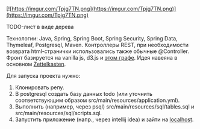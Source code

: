 [![https://imgur.com/Tpjg7TN.png](https://imgur.com/Tpjg7TN.png)](https://imgur.com/Tpjg7TN.png)

TODO-лист в виде дерева

Технологии:
Java, Spring, Spring Boot, Spring Security, Spring Data, Thymeleaf,  Postgresql, Maven.
Контроллеры REST, при необходимости возврата html-странички использовались также обычные @Controller.
Фронт базируется на vanilla js, d3.js и [этом графе](https://gist.github.com/robschmuecker/7880033).
Идея навеяна в основном [Zettelkasten](https://en.wikipedia.org/wiki/Zettelkasten).

Для запуска проекта нужно:
1. Клонировать репу.
2. В postgresql создать базу данных todo (или уточнить соответствующим образом src/main/resources/application.yml).
3. Выполнить (например, через psql) src/main/resources/sql/tables.sql и src/main/resources/sql/scripts.sql.
4. Запустить приложение (напр., через intellij idea) и зайти на [localhost](http://localhost:8080).
